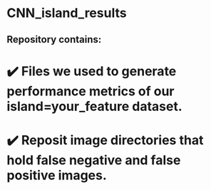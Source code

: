 # CNN_island_results

## Repository contains:

# :heavy_check_mark: Files we used to generate performance metrics of our island=your_feature dataset.

# :heavy_check_mark: Reposit image directories that hold false negative and false positive images.


